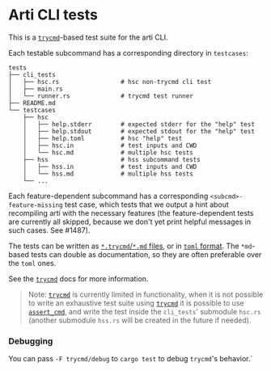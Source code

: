 # Arti CLI tests

This is a [`trycmd`]-based test suite for the arti CLI.

Each testable subcommand has a corresponding directory in `testcases`:
```
tests
├── cli_tests
│   ├── hsc.rs                 # hsc non-trycmd cli test
│   ├── main.rs
│   └── runner.rs              # trycmd test runner
├── README.md
└── testcases
    ├── hsc
    │   ├── help.stderr        # expected stderr for the "help" test
    │   ├── help.stdout        # expected stdout for the "help" test
    │   ├── help.toml          # hsc "help" test
    │   ├── hsc.in             # test inputs and CWD
    │   └── hsc.md             # multiple hsc tests
    ├── hss                    # hss subcommand tests
    │   ├── hss.in             # test inputs and CWD
    │   └── hss.md             # multiple hss tests
    └── ...
```

Each feature-dependent subcommand has a corresponding `<subcmd>-feature-missing`
test case, which tests that we output a hint about recompiling arti with the
necessary features (the feature-dependent tests are currently all skipped,
because we don't yet print helpful messages in such cases. See #1487).

The tests can be written as [`*.trycmd`/`*.md` files], or in [`toml` format].
The `*md`-based tests can double as documentation, so they are often preferable
over the `toml` ones.

See the [`trycmd`] docs for more information.

> Note: [`trycmd`] is currently limited in functionality, when it is not
> possible to write an exhaustive test suite using [`trycmd`] it is possible
> to use [`assert_cmd`], and write the test inside the `cli_tests`'
> submodule `hsc.rs` (another submodule `hss.rs` will be created in
> the future if needed).

### Debugging

You can pass `-F trycmd/debug` to `cargo test` to debug `trycmd`'s behavior.`

[`trycmd`]: https://docs.rs/trycmd/latest/trycmd/
[`assert_cmd`]: https://docs.rs/assert_cmd/latest/assert_cmd/
[`*.trycmd`/`*.md` files]: https://docs.rs/trycmd/latest/trycmd/#trycmd
[`toml` format]: https://docs.rs/trycmd/latest/trycmd/#toml
